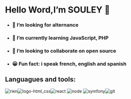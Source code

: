 #  Hello Word,I’m SOULEY 👋
- ### 👀 I’m looking for alternance 
- ### 🌱 I’m currently learning JavaScript, PHP
- ### 💞️ I’m looking to collaborate on open source
- ### 😀 Fun fact: i speak french, english and spanish




 
## Languagues and tools:



![rien](https://user-images.githubusercontent.com/77032162/167407335-21a6e9de-d9f2-4f6f-8a54-13f061f3c0bf.png)![logo-html_css](https://user-images.githubusercontent.com/77032162/167408303-937f5c3d-73ed-4875-b155-d89453412c46.png)![react](https://user-images.githubusercontent.com/77032162/167409311-7b6171b4-733d-4fdd-b239-8cbf6614a51d.png)
![node](https://user-images.githubusercontent.com/77032162/167409864-456fe340-ed32-4b1b-ba2e-3113e4a23828.png)
![symfony](https://user-images.githubusercontent.com/77032162/167410416-b24ee022-8d1d-4708-9648-b0d590a065e7.png)![git](https://user-images.githubusercontent.com/77032162/167410900-daf5950c-c3b6-4d8b-8706-b12db9320b46.jpg)







